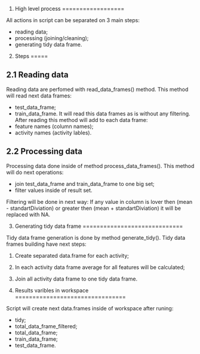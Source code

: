 1. High level process
==================

All actions in script can be separated on 3 main steps:
* reading data;
* processing (joining/cleaning);
* generating tidy data frame.
 
2. Steps
=====

2.1 Reading data
---

Reading data are perfomed with read_data_frames() method. This method will read next data frames:
* test_data_frame;
* train_data_frame.
It will read this data frames as is without any filtering. After reading this method will add to each data frame:
* feature names (column names);
* activity names (activity lables).

2.2 Processing data
---

Processing data done inside of method process_data_frames(). This method will do next operations:
* join test_data_frame and train_data_frame to one big set;
* filter values inside of result set.

Filtering will be done in next way:
If any value in column is lover then (mean - standartDiviation) or greater then (mean + standartDiviation) it will be replaced with NA.

3. Generating tidy data frame
=============================

Tidy data frame generation is done by method generate_tidy(). Tidy data frames building have next steps:
1. Create separated data.frame for each activity;
2. In each activity data frame average for all features will be calculated;
3. Join all activity data frame to one tidy data frame.

4. Results varibles in workspace
================================

Script will create next data.frames inside of workspace after runing:
* tidy;
* total_data_frame_filtered;
* total_data_frame;
* train_data_frame;
* test_data_frame.